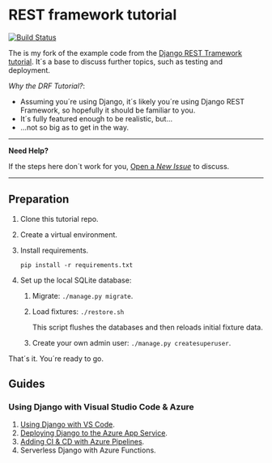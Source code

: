 # REST framework tutorial

[![Build Status](https://dev.azure.com/noumenal/rest-framework-tutorial/_apis/build/status/rest-framework-tutorial-CI)](https://dev.azure.com/noumenal/rest-framework-tutorial/_build/latest?definitionId=4)

The is my fork of the example code from the [Django REST Tramework tutorial][drf-tutorial]. It´s a base to discuss further topics, such as testing and deployment.

_Why the DRF Tutorial?_:

+ Assuming you´re using Django, it´s likely you´re using Django REST Framework, so hopefully it should be familiar to you.
+ It´s fully featured enough to be realistic, but...
+ ...not so big as to get in the way.


----

**Need Help?**

If the steps here don´t work for you, [Open a _New Issue_][new-issue] to discuss.

----

## Preparation

1. Clone this tutorial repo.
2. Create a virtual environment.
3. Install requirements.

    `pip install -r requirements.txt`
4. Set up the local SQLite database:

    1. Migrate: `./manage.py migrate`.
    2. Load fixtures: `./restore.sh`

        This script flushes the databases and then reloads initial fixture data.
    3. Create your own admin user: `./manage.py createsuperuser`.

That´s it. You´re ready to go.

## Guides

### Using Django with Visual Studio Code & Azure

1. [Using Django with VS Code][azure-vscode].
2. [Deploying Django to the Azure App Service][azure-appservice].
3. [Adding CI & CD with Azure Pipelines][azure-pipelines].
4. Serverless Django with Azure Functions.

<!-- Links -->
[drf-tutorial]: http://www.django-rest-framework.org/tutorial/1-serialization
[new-issue]: https://github.com/carltongibson/rest-framework-tutorial/issues/new

[azure-vscode]: ./docs/azure/1-vscode.md
[azure-appservice]: ./docs/azure/2-appservice.md
[azure-pipelines]: ./docs/azure/3-pipelines.md

